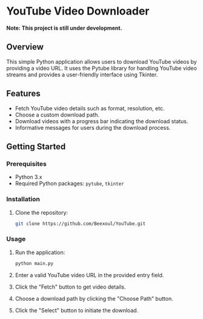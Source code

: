 # YouTube Video Downloader

**Note: This project is still under development.**

## Overview

This simple Python application allows users to download YouTube videos by providing a video URL. It uses the Pytube library for handling YouTube video streams and provides a user-friendly interface using Tkinter.

## Features

- Fetch YouTube video details such as format, resolution, etc.
- Choose a custom download path.
- Download videos with a progress bar indicating the download status.
- Informative messages for users during the download process.

## Getting Started

### Prerequisites

- Python 3.x
- Required Python packages: `pytube`, `tkinter`

### Installation

1. Clone the repository:

   ```bash
   git clone https://github.com/Beexoul/YouTube.git
   ```

### Usage

1. Run the application:

   ```bash
   python main.py
   ```

2. Enter a valid YouTube video URL in the provided entry field.
3. Click the "Fetch" button to get video details.
4. Choose a download path by clicking the "Choose Path" button.
5. Click the "Select" button to initiate the download.


